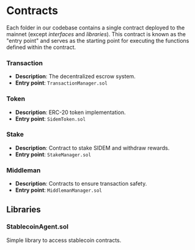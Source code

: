 # Contracts

Each folder in our codebase contains a single contract deployed to the mainnet (except _interfaces_ and _libraries_). This contract is known as the "entry point" and serves as the starting point for executing the functions defined within the contract.


### Transaction

- **Description**: The decentralized escrow system.
- **Entry point**: `TransactionManager.sol`

### Token

- **Description**: ERC-20 token implementation.
- **Entry point**: `SidemToken.sol`

### Stake

- **Description**: Contract to stake SIDEM and withdraw rewards.
- **Entry point**: `StakeManager.sol`

### Middleman

- **Description**: Contracts to ensure transaction safety.
- **Entry point**: `MiddlemanManager.sol`

## Libraries

### StablecoinAgent.sol

Simple library to access stablecoin contracts.

